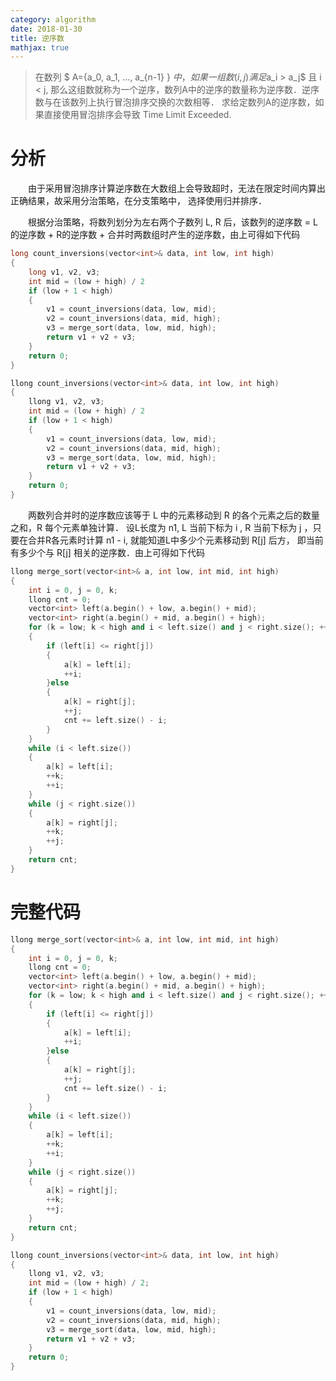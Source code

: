 ```yaml
---
category: algorithm
date: 2018-01-30
title: 逆序数
mathjax: true
---
```


> 在数列 $ A=\{a_0, a_1, ..., a_{n-1} \} $中，如果一组数(i, j)满足$a_i > a_j$ 且 i < j,
>那么这组数就称为一个逆序，数列A中的逆序的数量称为逆序数．逆序数与在该数列上执行冒泡排序交换的次数相等．
> 求给定数列A的逆序数，如果直接使用冒泡排序会导致 Time Limit Exceeded.

# 分析

　　由于采用冒泡排序计算逆序数在大数组上会导致超时，无法在限定时间内算出正确结果，故采用分治策略，在分支策略中，
选择使用归并排序．

　　根据分治策略，将数列划分为左右两个子数列 L, R 后，该数列的逆序数 = L的逆序数 + R的逆序数 + 合并时两数组时产生的逆序数，由上可得如下代码

```cpp
long count_inversions(vector<int>& data, int low, int high)
{
    long v1, v2, v3;
    int mid = (low + high) / 2
    if (low + 1 < high)
    {
        v1 = count_inversions(data, low, mid);
        v2 = count_inversions(data, mid, high);
        v3 = merge_sort(data, low, mid, high);
        return v1 + v2 + v3;
    }
    return 0;
}
```

```cpp
llong count_inversions(vector<int>& data, int low, int high)
{
    llong v1, v2, v3;
    int mid = (low + high) / 2
    if (low + 1 < high)
    {
        v1 = count_inversions(data, low, mid);
        v2 = count_inversions(data, mid, high);
        v3 = merge_sort(data, low, mid, high);
        return v1 + v2 + v3;
    }
    return 0;
}
```

　　两数列合并时的逆序数应该等于 L 中的元素移动到 R 的各个元素之后的数量之和，R 每个元素单独计算．
设L长度为 n1, L 当前下标为 i , R 当前下标为 j ，只要在合并R各元素时计算 n1 - i, 就能知道L中多少个元素移动到 R[j] 后方，
即当前有多少个与 R[j] 相关的逆序数．由上可得如下代码

```cpp
llong merge_sort(vector<int>& a, int low, int mid, int high)
{
    int i = 0, j = 0, k;
    llong cnt = 0;
    vector<int> left(a.begin() + low, a.begin() + mid);
    vector<int> right(a.begin() + mid, a.begin() + high);
    for (k = low; k < high and i < left.size() and j < right.size(); ++k)
    {
        if (left[i] <= right[j])
        {
            a[k] = left[i];
            ++i;
        }else
        {
            a[k] = right[j];
            ++j;
            cnt += left.size() - i;
        }
    }
    while (i < left.size())
    {
        a[k] = left[i];
        ++k;
        ++i;
    }
    while (j < right.size())
    {
        a[k] = right[j];
        ++k;
        ++j;
    }
    return cnt;
}
```

# 完整代码

```Cpp
llong merge_sort(vector<int>& a, int low, int mid, int high)
{
    int i = 0, j = 0, k;
    llong cnt = 0;
    vector<int> left(a.begin() + low, a.begin() + mid);
    vector<int> right(a.begin() + mid, a.begin() + high);
    for (k = low; k < high and i < left.size() and j < right.size(); ++k)
    {
        if (left[i] <= right[j])
        {
            a[k] = left[i];
            ++i;
        }else
        {
            a[k] = right[j];
            ++j;
            cnt += left.size() - i;
        }
    }
    while (i < left.size())
    {
        a[k] = left[i];
        ++k;
        ++i;
    }
    while (j < right.size())
    {
        a[k] = right[j];
        ++k;
        ++j;
    }
    return cnt;
}

llong count_inversions(vector<int>& data, int low, int high)
{
    llong v1, v2, v3;
    int mid = (low + high) / 2;
    if (low + 1 < high)
    {
        v1 = count_inversions(data, low, mid);
        v2 = count_inversions(data, mid, high);
        v3 = merge_sort(data, low, mid, high);
        return v1 + v2 + v3;
    }
    return 0;
}
```

<!--
>　　我知道我只能陪你走这一段路，再见之后，各自安静生活数年．然后在某个人潮拥挤的街头，
>透过公车的玻璃突然看见你．我想叫司机马上停车，想用力拍打窗户吸引你的注意，想从车上跳下来，
>想奔跑，想大喊大叫，想把整个阻隔在你我之间的世界撕裂．我呼吸急促，面额潮红，手指颤抖．
>我在激烈的想像中把自己感动的快哭了．而事实总是，我一动不动地的坐着，安静的看你远去．
>你的脸，从开始到现在，我原来从未看清楚过．
-->